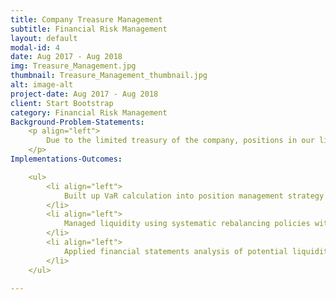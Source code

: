 ```yaml
---
title: Company Treasure Management
subtitle: Financial Risk Management
layout: default
modal-id: 4
date: Aug 2017 - Aug 2018
img: Treasure_Management.jpg
thumbnail: Treasure_Management_thumbnail.jpg
alt: image-alt
project-date: Aug 2017 - Aug 2018
client: Start Bootstrap
category: Financial Risk Management
Background-Problem-Statements: 
    <p align="left">
        Due to the limited treasury of the company, positions in our liquidity provider are exposed with liquidity risk, credit risk, market risk and operational risk.
    </p>
Implementations-Outcomes:

    <ul>
        <li align="left">
            Built up VaR calculation into position management strategy in liquidity providers based on market data such as EOD FX rates and implied volatility with Monte Carlo simulation, ensuring 0 margin call and stop-out alerts on liquidity provider side.
        </li>
        <li align="left">
            Managed liquidity using systematic rebalancing policies with pre-set ranges across different products and applied stress testing analysis that have successfully dealt with a situation where clients collectively increased their positions.
        </li>
        <li align="left">
            Applied financial statements analysis of potential liquidity providers to have successfully screen out unqualified ones based on factors including income per capita/revenue per capita, asset turnover, quarterly revenue growth, goodwill to net assets ratio, gross margin and etc.
        </li>
    </ul>

---
```

